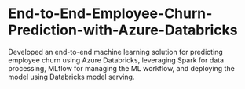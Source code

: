 # End-to-End-Employee-Churn-Prediction-with-Azure-Databricks
Developed an end-to-end machine learning solution for predicting employee churn using Azure Databricks, leveraging Spark for data processing, MLflow for managing the ML workflow, and deploying the model using Databricks model serving.

